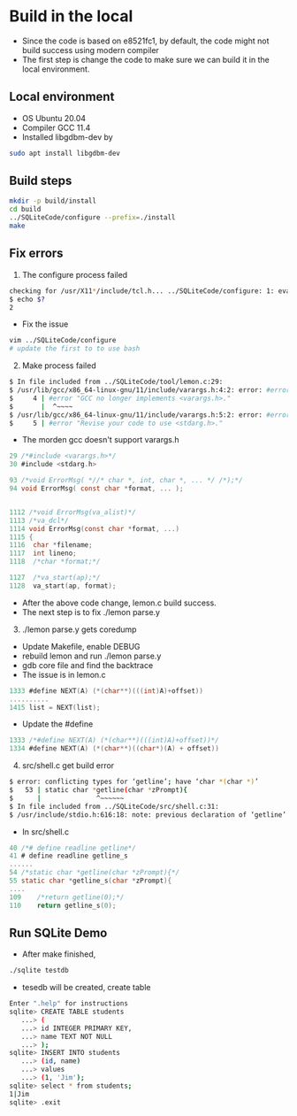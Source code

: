 # Build in the local
* Since the code is based on e8521fc1, by default, the code might not build success using modern compiler
* The first step is change the code to make sure we can build it in the local environment.

## Local environment
- OS Ubuntu 20.04
- Compiler GCC 11.4
- Installed libgdbm-dev by
```bash
sudo apt install libgdbm-dev
```

## Build steps
```bash
mkdir -p build/install
cd build
../SQLiteCode/configure --prefix=./install
make
```

## Fix errors
1. The configure process failed
```bash
checking for /usr/X11*/include/tcl.h... ../SQLiteCode/configure: 1: eval: Bad substitution
$ echo $?
2
```

- Fix the issue

```bash
vim ../SQLiteCode/configure
# update the first to to use bash
```

2. Make process failed
```bash
$ In file included from ../SQLiteCode/tool/lemon.c:29:
$ /usr/lib/gcc/x86_64-linux-gnu/11/include/varargs.h:4:2: error: #error "GCC no longer implements $ <varargs.h>."
$     4 | #error "GCC no longer implements <varargs.h>."
$       |  ^~~~~
$ /usr/lib/gcc/x86_64-linux-gnu/11/include/varargs.h:5:2: error: #error "Revise your code to use $ <stdarg.h>."
$     5 | #error "Revise your code to use <stdarg.h>."
```

- The morden gcc doesn't support varargs.h
```C
29 /*#include <varargs.h>*/
30 #include <stdarg.h>

93 /*void ErrorMsg( *//* char *, int, char *, ... */ /*);*/
94 void ErrorMsg( const char *format, ... );


1112 /*void ErrorMsg(va_alist)*/
1113 /*va_dcl*/
1114 void ErrorMsg(const char *format, ...)
1115 {
1116  char *filename;
1117  int lineno;
1118  /*char *format;*/

1127  /*va_start(ap);*/
1128  va_start(ap, format);
```

- After the above code change, lemon.c build success.
- The next step is to fix ./lemon parse.y

3. ./lemon parse.y gets coredump
- Update Makefile, enable DEBUG
- rebuild lemon and run ./lemon parse.y
- gdb core file and find the backtrace
- The issue is in lemon.c
```C
1333 #define NEXT(A) (*(char**)(((int)A)+offset))
..........
1415 list = NEXT(list);
```
- Update the #define
```C
1333 /*#define NEXT(A) (*(char**)(((int)A)+offset))*/
1334 #define NEXT(A) (*(char**)((char*)(A) + offset))
```

4. src/shell.c get build error
```bash
$ error: conflicting types for ‘getline’; have ‘char *(char *)’
$   53 | static char *getline(char *zPrompt){
$      |              ^~~~~~~
$ In file included from ../SQLiteCode/src/shell.c:31:
$ /usr/include/stdio.h:616:18: note: previous declaration of ‘getline’ with type ‘__ssize_t(char ** restrict,  size_t * restrict,  FILE * restrict)’ {aka ‘long int(char ** restrict,  long unsigned int * restrict,  FILE * restrict)’}
```
- In src/shell.c
```C
40 /*# define readline getline*/
41 # define readline getline_s
......
54 /*static char *getline(char *zPrompt){*/
55 static char *getline_s(char *zPrompt){
....
109    /*return getline(0);*/
110    return getline_s(0);
```

## Run SQLite Demo
- After make finished,
```bash
./sqlite testdb
```
- tesedb will be created, create table
```bash
Enter ".help" for instructions
sqlite> CREATE TABLE students
   ...> (
   ...> id INTEGER PRIMARY KEY,
   ...> name TEXT NOT NULL
   ...> );
sqlite> INSERT INTO students
   ...> (id, name)
   ...> values
   ...> (1, 'Jim');
sqlite> select * from students;
1|Jim
sqlite> .exit

```